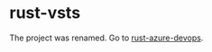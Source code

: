 # rust-vsts

The project was renamed. Go to [rust-azure-devops](https://github.com/spontoreau/rust-azure-devops).
